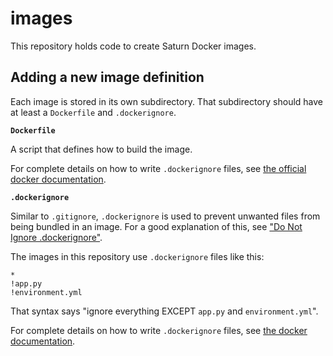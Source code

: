 # images

This repository holds code to create Saturn Docker images.

## Adding a new image definition

Each image is stored in its own subdirectory. That subdirectory should have at least a `Dockerfile` and `.dockerignore`.

**`Dockerfile`**

A script that defines how to build the image.

For complete details on how to write `.dockerignore` files, see [the official docker documentation](https://docs.docker.com/engine/reference/builder/).

**`.dockerignore`**

Similar to `.gitignore`, `.dockerignore` is used to prevent unwanted files from being bundled in an image. For a good explanation of this, see ["Do Not Ignore .dockerignore"](https://codefresh.io/docker-tutorial/not-ignore-dockerignore-2/).

The images in this repository use `.dockerignore` files like this:

```text
*
!app.py
!environment.yml
```

That syntax says "ignore everything EXCEPT `app.py` and `environment.yml`".

For complete details on how to write `.dockerignore` files, see [the docker documentation](https://docs.docker.com/engine/reference/builder/#dockerignore-file).
